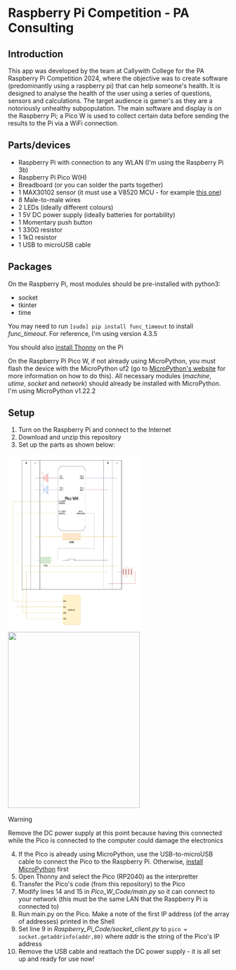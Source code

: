 # Raspberry Pi Competition - PA Consulting
## Introduction
This app was developed by the team at Callywith College for the PA Raspberry Pi Competition 2024, where the objective was to create software (predominantly using a raspberry pi) that can help someone's health. It is designed to analyse the health of the user using a series of questions, sensors and calculations. The target audience is gamer's as they are a notoriously unhealthy subpopulation. The main software and display is on the Raspberry Pi; a Pico W is used to collect certain data before sending the results to the Pi via a WiFi connection.


## Parts/devices
+ Raspberry Pi with connection to any WLAN (I'm using the Raspberry Pi 3b)
+ Raspberry Pi Pico W(H)
+ Breadboard (or you can solder the parts together)
+ 1 MAX30102 sensor (it must use a V8520 MCU - for example [this one](https://www.dfrobot.com/product-2529.html))
+ 8 Male-to-male wires
+ 2 LEDs (ideally different colours)
+ 1 5V DC power supply (ideally batteries for portability)
+ 1 Momentary push button
+ 1 330&Omega; resistor
+ 1 1k&Omega; resistor
+ 1 USB to microUSB cable


## Packages
On the Raspberry Pi, most modules should be pre-installed with python3:
+ socket
+ tkinter
+ time

You may need to run `[sudo] pip install func_timeout` to install *func_timeout*. For reference, I'm using version 4.3.5

You should also [install Thonny](https://thonny.org) on the Pi

On the Raspberry Pi Pico W, if not already using MicroPython, you must flash the device with the MicroPython uf2 (go to [MicroPython's website](https://micropython.org/download/RPI_PICO_W/) for more information on how to do this). All necessary modules (*machine*, *utime*, *socket* and *network*) should already be installed with MicroPython. I'm using MicroPython v1.22.2


## Setup
1. Turn on the Raspberry Pi and connect to the Internet
2. Download and unzip this repository
3. Set up the parts as shown below:

<img src="diagram.png" width="300" height="400"/> <img src="image.png" width="300" height="400"/>

> [!WARNING]
> Remove the DC power supply at this point because having this connected while the Pico is connected to the computer could damage the electronics

4. If the Pico is already using MicroPython, use the USB-to-microUSB cable to connect the Pico to the Raspberry Pi. Otherwise, [install MicroPython](https://micropython.org/download/RPI_PICO_W/) first
5. Open Thonny and select the Pico (RP2040) as the interpretter
6. Transfer the Pico's code (from this repository) to the Pico
7. Modify lines 14 and 15 in *Pico_W_Code/main.py* so it can connect to your network (this must be the same LAN that the Raspberry Pi is connected to)
8. Run main.py on the Pico. Make a note of the first IP address (of the array of addresses) printed in the Shell
9. Set line 9 in *Raspberry_Pi_Code/socket_client.py* to `pico = socket.getaddrinfo(addr,80)` where *addr* is the string of the Pico's IP address
10. Remove the USB cable and reattach the DC power supply - it is all set up and ready for use now!

